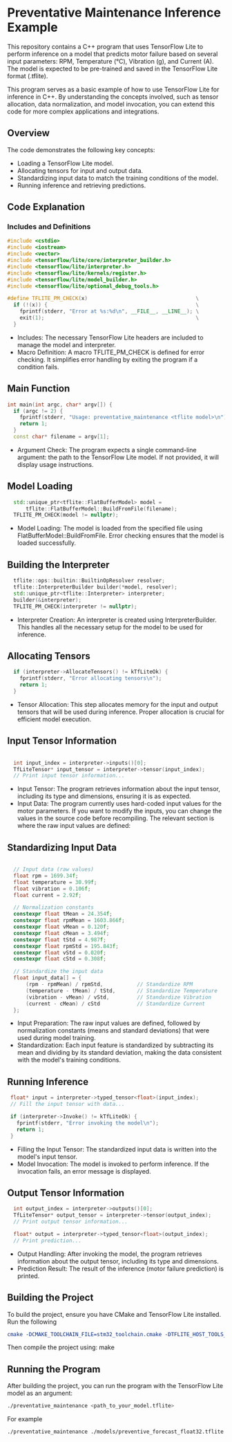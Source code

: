 # Preventative Maintenance Inference Example

This repository contains a C++ program that uses TensorFlow Lite to perform inference on a model that predicts motor failure based on several input parameters: RPM, Temperature (°C), Vibration (g), and Current (A). The model is expected to be pre-trained and saved in the TensorFlow Lite format (.tflite).

This program serves as a basic example of how to use TensorFlow Lite for inference in C++. By understanding the concepts involved, such as tensor allocation, data normalization, and model invocation, you can extend this code for more complex applications and integrations.

## Overview

The code demonstrates the following key concepts:

- Loading a TensorFlow Lite model.
- Allocating tensors for input and output data.
- Standardizing input data to match the training conditions of the model.
- Running inference and retrieving predictions.

## Code Explanation

### Includes and Definitions

```cpp
#include <cstdio>
#include <iostream>
#include <vector>
#include <tensorflow/lite/core/interpreter_builder.h>
#include <tensorflow/lite/interpreter.h>
#include <tensorflow/lite/kernels/register.h>
#include <tensorflow/lite/model_builder.h>
#include <tensorflow/lite/optional_debug_tools.h>

#define TFLITE_PM_CHECK(x)                                   \
  if (!(x)) {                                                \
    fprintf(stderr, "Error at %s:%d\n", __FILE__, __LINE__); \
    exit(1);                                                 \
  }
```

- Includes: The necessary TensorFlow Lite headers are included to manage the model and interpreter.
- Macro Definition: A macro TFLITE_PM_CHECK is defined for error checking. It simplifies error handling by exiting the program if a condition fails.

## Main Function

```cpp
int main(int argc, char* argv[]) {
  if (argc != 2) {
    fprintf(stderr, "Usage: preventative_maintenance <tflite model>\n");
    return 1;
  }
  const char* filename = argv[1];


```

- Argument Check: The program expects a single command-line argument: the path to the TensorFlow Lite model. If not provided, it will display usage instructions.

## Model Loading

```cpp
  std::unique_ptr<tflite::FlatBufferModel> model =
      tflite::FlatBufferModel::BuildFromFile(filename);
  TFLITE_PM_CHECK(model != nullptr);

```

- Model Loading: The model is loaded from the specified file using FlatBufferModel::BuildFromFile. Error checking ensures that the model is loaded successfully.

## Building the Interpreter

```cpp
  tflite::ops::builtin::BuiltinOpResolver resolver;
  tflite::InterpreterBuilder builder(*model, resolver);
  std::unique_ptr<tflite::Interpreter> interpreter;
  builder(&interpreter);
  TFLITE_PM_CHECK(interpreter != nullptr);
```

- Interpreter Creation: An interpreter is created using InterpreterBuilder. This handles all the necessary setup for the model to be used for inference.

## Allocating Tensors

```cpp
  if (interpreter->AllocateTensors() != kTfLiteOk) {
    fprintf(stderr, "Error allocating tensors\n");
    return 1;
  }

```

- Tensor Allocation: This step allocates memory for the input and output tensors that will be used during inference. Proper allocation is crucial for efficient model execution.

## Input Tensor Information

```cpp

  int input_index = interpreter->inputs()[0];
  TfLiteTensor* input_tensor = interpreter->tensor(input_index);
  // Print input tensor information...

```

- Input Tensor: The program retrieves information about the input tensor, including its type and dimensions, ensuring it is as expected.
- Input Data: The program currently uses hard-coded input values for the motor parameters. If you want to modify the inputs, you can change the values in the source code before recompiling. The relevant section is where the raw input values are defined:

## Standardizing Input Data

```cpp

  // Input data (raw values)
  float rpm = 1699.34f;
  float temperature = 30.99f;
  float vibration = 0.106f;
  float current = 2.92f;

  // Normalization constants
  constexpr float tMean = 24.354f;
  constexpr float rpmMean = 1603.866f;
  constexpr float vMean = 0.120f;
  constexpr float cMean = 3.494f;
  constexpr float tStd = 4.987f;
  constexpr float rpmStd = 195.843f;
  constexpr float vStd = 0.020f;
  constexpr float cStd = 0.308f;

  // Standardize the input data
  float input_data[] = {
      (rpm - rpmMean) / rpmStd,           // Standardize RPM
      (temperature - tMean) / tStd,       // Standardize Temperature
      (vibration - vMean) / vStd,         // Standardize Vibration
      (current - cMean) / cStd            // Standardize Current
  };

```

- Input Preparation: The raw input values are defined, followed by normalization constants (means and standard deviations) that were used during model training.
- Standardization: Each input feature is standardized by subtracting its mean and dividing by its standard deviation, making the data consistent with the model's training conditions.

## Running Inference

```cpp
 float* input = interpreter->typed_tensor<float>(input_index);
 // Fill the input tensor with data...

 if (interpreter->Invoke() != kTfLiteOk) {
   fprintf(stderr, "Error invoking the model\n");
   return 1;
 }
```

- Filling the Input Tensor: The standardized input data is written into the model's input tensor.
- Model Invocation: The model is invoked to perform inference. If the invocation fails, an error message is displayed.

## Output Tensor Information

```cpp
  int output_index = interpreter->outputs()[0];
  TfLiteTensor* output_tensor = interpreter->tensor(output_index);
  // Print output tensor information...

  float* output = interpreter->typed_tensor<float>(output_index);
  // Print prediction...

```

- Output Handling: After invoking the model, the program retrieves information about the output tensor, including its type and dimensions.
- Prediction Result: The result of the inference (motor failure prediction) is printed.

## Building the Project

To build the project, ensure you have CMake and TensorFlow Lite installed. Run the following

```cmake
cmake -DCMAKE_TOOLCHAIN_FILE=stm32_toolchain.cmake -DTFLITE_HOST_TOOLS_DIR=/usr/local/bin ../tensorflow/tensorflow/lite/examples/preventative_maintenance
```

Then compile the project using: make

## Running the Program

After building the project, you can run the program with the TensorFlow Lite model as an argument:

```bash
./preventative_maintenance <path_to_your_model.tflite>

```

For example

```bash
./preventative_maintenance ./models/preventive_forecast_float32.tflite

```
